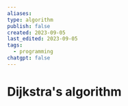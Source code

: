 ```yaml
---
aliases: 
type: algorithm
publish: false
created: 2023-09-05
last_edited: 2023-09-05
tags:
  - programming
chatgpt: false
---
```

# Dijkstra's algorithm